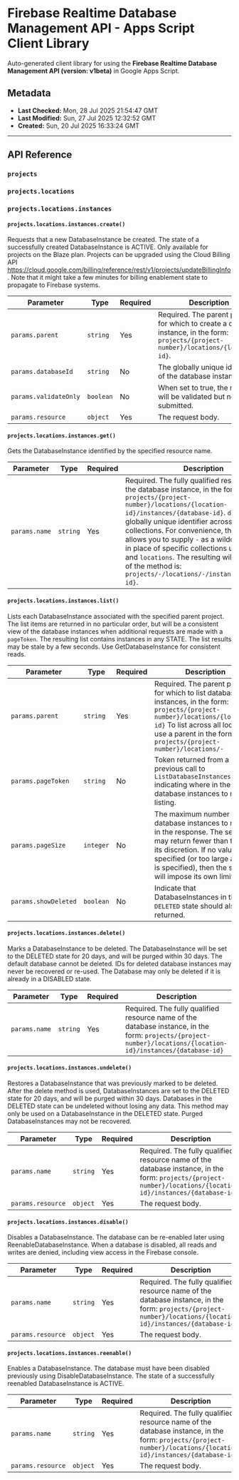 # Firebase Realtime Database Management API - Apps Script Client Library

Auto-generated client library for using the **Firebase Realtime Database Management API (version: v1beta)** in Google Apps Script.

## Metadata

- **Last Checked:** Mon, 28 Jul 2025 21:54:47 GMT
- **Last Modified:** Sun, 27 Jul 2025 12:32:52 GMT
- **Created:** Sun, 20 Jul 2025 16:33:24 GMT



---

## API Reference

### `projects`

### `projects.locations`

### `projects.locations.instances`

#### `projects.locations.instances.create()`

Requests that a new DatabaseInstance be created. The state of a successfully created DatabaseInstance is ACTIVE. Only available for projects on the Blaze plan. Projects can be upgraded using the Cloud Billing API https://cloud.google.com/billing/reference/rest/v1/projects/updateBillingInfo. Note that it might take a few minutes for billing enablement state to propagate to Firebase systems.

| Parameter | Type | Required | Description |
|---|---|---|---|
| `params.parent` | `string` | Yes | Required. The parent project for which to create a database instance, in the form: `projects/{project-number}/locations/{location-id}`. |
| `params.databaseId` | `string` | No | The globally unique identifier of the database instance. |
| `params.validateOnly` | `boolean` | No | When set to true, the request will be validated but not submitted. |
| `params.resource` | `object` | Yes | The request body. |

#### `projects.locations.instances.get()`

Gets the DatabaseInstance identified by the specified resource name.

| Parameter | Type | Required | Description |
|---|---|---|---|
| `params.name` | `string` | Yes | Required. The fully qualified resource name of the database instance, in the form: `projects/{project-number}/locations/{location-id}/instances/{database-id}`. `database-id` is a globally unique identifier across all parent collections. For convenience, this method allows you to supply `-` as a wildcard character in place of specific collections under `projects` and `locations`. The resulting wildcarding form of the method is: `projects/-/locations/-/instances/{database-id}`. |

#### `projects.locations.instances.list()`

Lists each DatabaseInstance associated with the specified parent project. The list items are returned in no particular order, but will be a consistent view of the database instances when additional requests are made with a `pageToken`. The resulting list contains instances in any STATE. The list results may be stale by a few seconds. Use GetDatabaseInstance for consistent reads.

| Parameter | Type | Required | Description |
|---|---|---|---|
| `params.parent` | `string` | Yes | Required. The parent project for which to list database instances, in the form: `projects/{project-number}/locations/{location-id}` To list across all locations, use a parent in the form: `projects/{project-number}/locations/-` |
| `params.pageToken` | `string` | No | Token returned from a previous call to `ListDatabaseInstances` indicating where in the set of database instances to resume listing. |
| `params.pageSize` | `integer` | No | The maximum number of database instances to return in the response. The server may return fewer than this at its discretion. If no value is specified (or too large a value is specified), then the server will impose its own limit. |
| `params.showDeleted` | `boolean` | No | Indicate that DatabaseInstances in the `DELETED` state should also be returned. |

#### `projects.locations.instances.delete()`

Marks a DatabaseInstance to be deleted. The DatabaseInstance will be set to the DELETED state for 20 days, and will be purged within 30 days. The default database cannot be deleted. IDs for deleted database instances may never be recovered or re-used. The Database may only be deleted if it is already in a DISABLED state.

| Parameter | Type | Required | Description |
|---|---|---|---|
| `params.name` | `string` | Yes | Required. The fully qualified resource name of the database instance, in the form: `projects/{project-number}/locations/{location-id}/instances/{database-id}` |

#### `projects.locations.instances.undelete()`

Restores a DatabaseInstance that was previously marked to be deleted. After the delete method is used, DatabaseInstances are set to the DELETED state for 20 days, and will be purged within 30 days. Databases in the DELETED state can be undeleted without losing any data. This method may only be used on a DatabaseInstance in the DELETED state. Purged DatabaseInstances may not be recovered.

| Parameter | Type | Required | Description |
|---|---|---|---|
| `params.name` | `string` | Yes | Required. The fully qualified resource name of the database instance, in the form: `projects/{project-number}/locations/{location-id}/instances/{database-id}` |
| `params.resource` | `object` | Yes | The request body. |

#### `projects.locations.instances.disable()`

Disables a DatabaseInstance. The database can be re-enabled later using ReenableDatabaseInstance. When a database is disabled, all reads and writes are denied, including view access in the Firebase console.

| Parameter | Type | Required | Description |
|---|---|---|---|
| `params.name` | `string` | Yes | Required. The fully qualified resource name of the database instance, in the form: `projects/{project-number}/locations/{location-id}/instances/{database-id}` |
| `params.resource` | `object` | Yes | The request body. |

#### `projects.locations.instances.reenable()`

Enables a DatabaseInstance. The database must have been disabled previously using DisableDatabaseInstance. The state of a successfully reenabled DatabaseInstance is ACTIVE.

| Parameter | Type | Required | Description |
|---|---|---|---|
| `params.name` | `string` | Yes | Required. The fully qualified resource name of the database instance, in the form: `projects/{project-number}/locations/{location-id}/instances/{database-id}` |
| `params.resource` | `object` | Yes | The request body. |